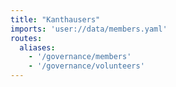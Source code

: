 ```yaml
---
title: "Kanthausers"
imports: 'user://data/members.yaml'
routes:
  aliases:
    - '/governance/members'
    - '/governance/volunteers'
---
```

